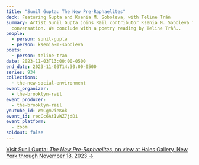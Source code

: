 ```yaml
---
title: "Sunil Gupta: The New Pre-Raphaelites"
deck: Featuring Gupta and Ksenia M. Soboleva, with Teline Trần
summary: Artist Sunil Gupta joins Rail contributor Ksenia M. Soboleva for a
  conversation. We conclude with a poetry reading by Teline Trần..
people:
  - person: sunil-gupta
  - person: ksenia-m-soboleva
poets:
  - person: teline-tran
date: 2023-11-03T13:00:00-0500
end_date: 2023-11-03T14:30:00-0500
series: 934
collections:
  - the-new-social-environment
event_organizer:
  - the-brooklyn-rail
event_producer:
  - the-brooklyn-rail
youtube_id: WoCgm2ieKok
event_id: recCc6AtIvWZ7jdDi
event_platform:
  - zoom
soldout: false
---
```

[V﻿isit Sunil Gupta: *The New Pre-Raphaelites*, on view at Hales Gallery, New York through November 18, 2023 → ](https://halesgallery.com/exhibitions/215-sunil-gupta-the-new-pre-raphaelites/)